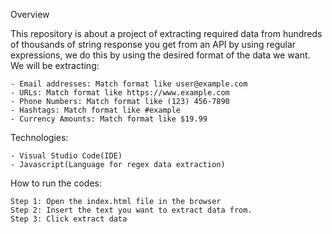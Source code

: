 Overview

This repository is about a project of extracting required data from hundreds of thousands of string response you get from an API by using regular expressions, we do this by using the desired format of the data we want. We will be extracting:

    - Email addresses: Match format like user@example.com
    - URLs: Match format like https://www.example.com
    - Phone Numbers: Match format like (123) 456-7890
    - Hashtags: Match format like #example
    - Currency Amounts: Match format like $19.99

Technologies:

    - Visual Studio Code(IDE)
    - Javascript(Language for regex data extraction)

How to run the codes:

    Step 1: Open the index.html file in the browser
    Step 2: Insert the text you want to extract data from.
    Step 3: Click extract data
